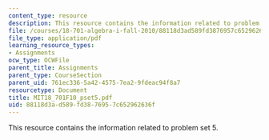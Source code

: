 ```yaml
---
content_type: resource
description: This resource contains the information related to problem set 5.
file: /courses/18-701-algebra-i-fall-2010/88118d3ad589fd3876957c652962636f_MIT18_701F10_pset5.pdf
file_type: application/pdf
learning_resource_types:
- Assignments
ocw_type: OCWFile
parent_title: Assignments
parent_type: CourseSection
parent_uid: 761ec336-5a42-4575-7ea2-9fdeac94f8a7
resourcetype: Document
title: MIT18_701F10_pset5.pdf
uid: 88118d3a-d589-fd38-7695-7c652962636f
---
```

This resource contains the information related to problem set 5.

